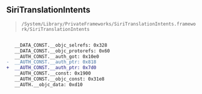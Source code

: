 ## SiriTranslationIntents

> `/System/Library/PrivateFrameworks/SiriTranslationIntents.framework/SiriTranslationIntents`

```diff

   __DATA_CONST.__objc_selrefs: 0x328
   __DATA_CONST.__objc_protorefs: 0x60
   __AUTH_CONST.__auth_got: 0x10e0
-  __AUTH_CONST.__auth_ptr: 0x818
+  __AUTH_CONST.__auth_ptr: 0x7d0
   __AUTH_CONST.__const: 0x1900
   __AUTH_CONST.__objc_const: 0x31e8
   __AUTH.__objc_data: 0xd10

```
